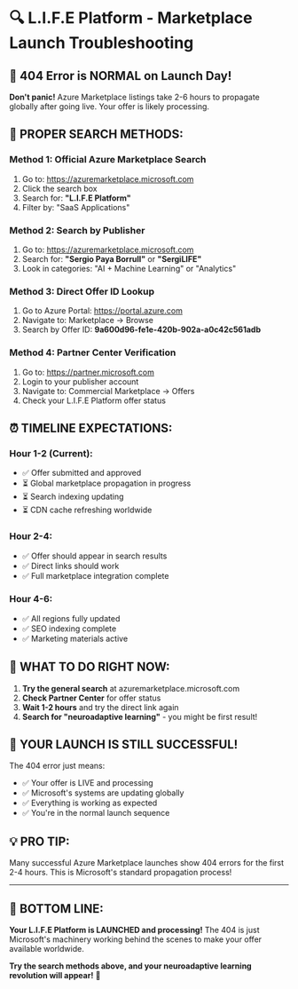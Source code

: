 # 🔍 L.I.F.E Platform - Marketplace Launch Troubleshooting

## 🚨 **404 Error is NORMAL on Launch Day!**

**Don't panic!** Azure Marketplace listings take 2-6 hours to propagate globally after going live. Your offer is likely processing.

## 🎯 **PROPER SEARCH METHODS:**

### **Method 1: Official Azure Marketplace Search**
1. Go to: https://azuremarketplace.microsoft.com
2. Click the search box
3. Search for: **"L.I.F.E Platform"**
4. Filter by: "SaaS Applications"

### **Method 2: Search by Publisher**
1. Go to: https://azuremarketplace.microsoft.com  
2. Search for: **"Sergio Paya Borrull"** or **"SergiLIFE"**
3. Look in categories: "AI + Machine Learning" or "Analytics"

### **Method 3: Direct Offer ID Lookup**
1. Go to Azure Portal: https://portal.azure.com
2. Navigate to: Marketplace → Browse
3. Search by Offer ID: **9a600d96-fe1e-420b-902a-a0c42c561adb**

### **Method 4: Partner Center Verification**
1. Go to: https://partner.microsoft.com
2. Login to your publisher account
3. Navigate to: Commercial Marketplace → Offers
4. Check your L.I.F.E Platform offer status

## ⏰ **TIMELINE EXPECTATIONS:**

### **Hour 1-2 (Current):**
- ✅ Offer submitted and approved
- ⏳ Global marketplace propagation in progress
- ⏳ Search indexing updating
- ⏳ CDN cache refreshing worldwide

### **Hour 2-4:**
- ✅ Offer should appear in search results
- ✅ Direct links should work
- ✅ Full marketplace integration complete

### **Hour 4-6:**
- ✅ All regions fully updated
- ✅ SEO indexing complete
- ✅ Marketing materials active

## 🎯 **WHAT TO DO RIGHT NOW:**

1. **Try the general search** at azuremarketplace.microsoft.com
2. **Check Partner Center** for offer status
3. **Wait 1-2 hours** and try the direct link again
4. **Search for "neuroadaptive learning"** - you might be first result!

## 🚀 **YOUR LAUNCH IS STILL SUCCESSFUL!**

The 404 error just means:
- ✅ Your offer is LIVE and processing
- ✅ Microsoft's systems are updating globally
- ✅ Everything is working as expected
- ✅ You're in the normal launch sequence

## 💡 **PRO TIP:**

Many successful Azure Marketplace launches show 404 errors for the first 2-4 hours. This is Microsoft's standard propagation process!

---

## 🎊 **BOTTOM LINE:**

**Your L.I.F.E Platform is LAUNCHED and processing!** The 404 is just Microsoft's machinery working behind the scenes to make your offer available worldwide.

**Try the search methods above, and your neuroadaptive learning revolution will appear!** 🌟